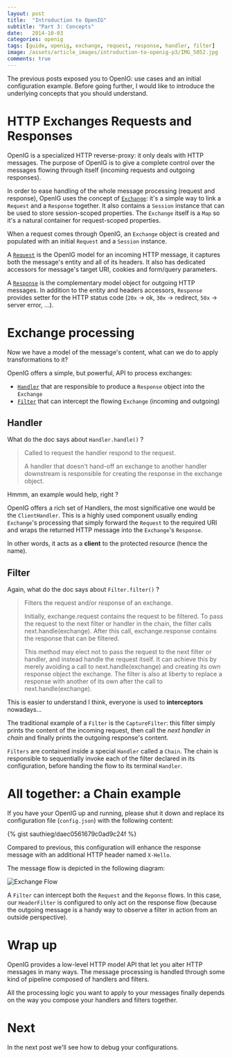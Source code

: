 ```yaml
---
layout: post
title:  "Introduction to OpenIG"
subtitle: "Part 3: Concepts"
date:   2014-10-03
categories: openig
tags: [guide, openig, exchange, request, response, handler, filter]
image: /assets/article_images/introduction-to-openig-p3/IMG_5052.jpg
comments: true
---
```


The previous posts exposed you to OpenIG: use cases and an initial configuration
example. Before going further, I would like to introduce the underlying concepts
that you should understand.

<!-- more -->

# HTTP Exchanges Requests and Responses

OpenIG is a specialized HTTP reverse-proxy: it only deals with HTTP messages.
The purpose of OpenIG is to give a complete control over the messages
flowing through itself (incoming requests and outgoing responses).

In order to ease handling of the whole message processing (request and response),
OpenIG uses the concept of [`Exchange`][doc-exchange]: it's a simple way to link a `Request` and
a `Response` together. It also contains a `Session` instance that can be used to
store session-scoped properties. The `Exchange` itself is a `Map` so it's a natural
container for request-scoped properties.

When a request comes through OpenIG, an `Exchange` object is created and populated
with an initial `Request` and a `Session` instance.

A [`Request`][doc-request] is the OpenIG model for an incoming HTTP message, it captures both
the message's entity and all of its headers. It also has dedicated accessors for
message's target URI, cookies and form/query parameters.

A [`Response`][doc-response] is the complementary model object for outgoing HTTP messages. In
addition to the entity and headers accessors, `Response` provides setter for
the HTTP status code (`20x` -> ok, `30x` -> redirect, `50x` -> server error, ...).

# Exchange processing

Now we have a model of the message's content, what can we do to apply
transformations to it?

OpenIG offers a simple, but powerful, API to process exchanges:

 * [`Handler`][doc-handler] that are responsible to produce a `Response` object into the `Exchange`
 * [`Filter`][doc-filter] that can intercept the flowing `Exchange` (incoming and outgoing)

## Handler

What do the doc says about `Handler.handle()` ?
> Called to request the handler respond to the request.
>
> A handler that doesn't hand-off an exchange to another handler downstream
> is responsible for creating the response in the exchange object.

Hmmm, an example would help, right ?

OpenIG offers a rich set of Handlers, the most significative one would be the `ClientHandler`.
This is a highly used component usually ending `Exchange`'s processing that
simply forward the `Request` to the required URI and wraps the returned HTTP
message into the `Exchange`'s `Response`.

In other words, it acts as a **client** to the protected resource (hence the name).

## Filter

Again, what do the doc says about `Filter.filter()` ?
> Filters the request and/or response of an exchange.
>
> Initially, exchange.request contains the request to be filtered. To pass the
> request to the next filter or handler in the chain, the filter calls
> next.handle(exchange). After this call, exchange.response contains the
> response that can be filtered.
>
> This method may elect not to pass the request to the next filter or handler,
> and instead handle the request itself. It can achieve this by merely avoiding
> a call to next.handle(exchange) and creating its own response object the exchange.
> The filter is also at liberty to replace a response with another of its own
> after the call to next.handle(exchange).

This is easier to understand I think, everyone is used to **interceptors** nowadays...

The traditional example of a `Filter` is the `CaptureFilter`: this filter simply
prints the content of the incoming request, then call the *next handler in chain*
and finally prints the outgoing response's content.

`Filters` are contained inside a special `Handler` called a `Chain`. The chain
is responsible to sequentially invoke each of the filter declared in its
configuration, before handing the flow to its terminal `Handler`.

# All together: a Chain example

If you have your OpenIG up and running, please shut it down and replace
its configuration file (`config.json`) with the following content:

{% gist sauthieg/daec0561679c0ad9c24f %}

Compared to previous, this configuration will enhance the response message
with an additional HTTP header named `X-Hello`.

The message flow is depicted in the following diagram:

![Exchange Flow](http://www.plantuml.com:80/plantuml/png/ZP7DJiCm48JFx5EimWKayW9H5GaXQ7hgeGUGog4ctiQMZ1qSz-_jSVsJfi21IpA7-NOziq9omgqnxiCS0Vm7YsLFUZ4ly5R9JhZEqWbkUcQTR6NFjCi6d3D71tOga0su8hjNv70s6sLTNsCDAMLUZLNyIJ2fprGKdedY9_78UO0QOfpi6NYHoddbYQJ-ND8mpLK4ilH4bXuXpJ7aNPTrVc-52zsQJwaxjFIrey41iDR9lK-PFG19bFL8hSZjUcIewV2kdu-jOBgZx4C_FsIhK8JrTvGSzvVXmG0GE_10Z5RXDln7uY6Di1CqMW5I6nvEAVz59oz0hcRAzrQURnqABQuiQIcdtuCkxyWX6EUuUIl3c0sASCc9BMQVZCg9nZPozHDFAcmzAo_7M-vSP-BnXjxeWQP0Sdq3)

A `Filter` can intercept both the `Request` and the `Reponse` flows. In this
case, our `HeaderFilter` is configured to only act on the response flow (because
the outgoing message is a handy way to observe a filter in action from an
outside perspective).

# Wrap up

OpenIG provides a low-level HTTP model API that let you alter HTTP messages
in many ways. The message processing is handled through some kind of pipeline
composed of handlers and filters.

All the processing logic you want to apply to your messages finally depends
on the way you compose your handlers and filters together.

# Next

In the next post we'll see how to debug your configurations.

[doc-exchange]: http://docs.forgerock.org/en/openig/3.0.0/apidocs/org/forgerock/openig/http/Exchange.html
[doc-request]:  http://docs.forgerock.org/en/openig/3.0.0/apidocs/org/forgerock/openig/http/Request.html
[doc-response]: http://docs.forgerock.org/en/openig/3.0.0/apidocs/org/forgerock/openig/http/Response.html
[doc-handler]:  http://docs.forgerock.org/en/openig/3.0.0/apidocs/org/forgerock/openig/handler/Handler.html
[doc-filter]:   http://docs.forgerock.org/en/openig/3.0.0/apidocs/org/forgerock/openig/filter/Filter.html
